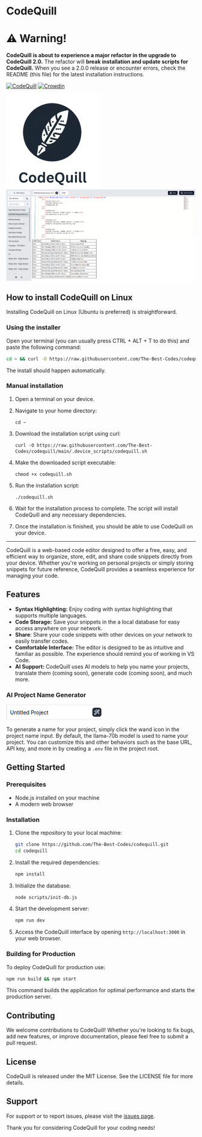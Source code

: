 # CodeQuill

# ⚠️ Warning!
**CodeQuill is about to experience a major refactor in the upgrade to CodeQuill 2.0.**
The refactor will **break installation and update scripts for CodeQuill.**
When you see a 2.0.0 release or encounter errors, check the README (this file) for the latest installation instructions.

[![CodeQuill](https://img.shields.io/badge/CodeQuill-Code%20Editor%20and%20Storage-blue)](https://github.com/codingwithkid/codequill)
[![Crowdin](https://badges.crowdin.net/codequill/localized.svg)](https://crowdin.com/project/codequill)

<!-- [![Logo](app/favicon.ico)](https://github.com/The-Best-Codes/codequill) -->

<img src=".assets/codequill_main_logo.png" width="250" alt="logo" for="cover" />

<img src=".assets/screenshot1.png" alt="screenshot">

## How to install CodeQuill on Linux

Installing CodeQuill on Linux (Ubuntu is preferred) is straightforward.

### Using the installer

Open your terminal (you can usually press CTRL + ALT + T to do this) and paste the following command:

```bash
cd ~ && curl -O https://raw.githubusercontent.com/The-Best-Codes/codequill/refs/heads/main/codequill_app.sh && bash codequill_app.sh
```

The install should happen automatically.

### Manual installation

1. Open a terminal on your device.

2. Navigate to your home directory:

   ```
   cd ~
   ```

3. Download the installation script using curl:

   ```
   curl -O https://raw.githubusercontent.com/The-Best-Codes/codequill/main/.device_scripts/codequill.sh
   ```

4. Make the downloaded script executable:

   ```
   chmod +x codequill.sh
   ```

5. Run the installation script:

   ```
   ./codequill.sh
   ```

6. Wait for the installation process to complete. The script will install CodeQuill and any necessary dependencies.

7. Once the installation is finished, you should be able to use CodeQuill on your device.

---

CodeQuill is a web-based code editor designed to offer a free, easy, and efficient way to organize, store, edit, and share code snippets directly from your device. Whether you're working on personal projects or simply storing snippets for future reference, CodeQuill provides a seamless experience for managing your code.

## Features

- **Syntax Highlighting:** Enjoy coding with syntax highlighting that supports multiple languages.
- **Code Storage:** Save your snippets in the a local database for easy access anywhere on your network.
- **Share**: Share your code snippets with other devices on your network to easily transfer codes.
- **Comfortable Interface:** The editor is designed to be as intuitive and familiar as possible. The experience should remind you of working in VS Code.
- **AI Support:** CodeQuill uses AI models to help you name your projects, translate them (coming soon), generate code (coming soon), and much more.

### AI Project Name Generator

![AI Project Name Generator](.assets/ai_name_generator.png)

To generate a name for your project, simply click the wand icon in the project name input. By default, the llama-70b model is used to name your project. You can customize this and other behaviors such as the base URL, API key, and more in by creating a `.env` file in the project root.

## Getting Started

### Prerequisites

- Node.js installed on your machine
- A modern web browser

### Installation

1. Clone the repository to your local machine:

   ```bash
   git clone https://github.com/The-Best-Codes/codequill.git
   cd codequill
   ```

2. Install the required dependencies:

   ```bash
   npm install
   ```

3. Initialize the database:

   ```bash
   node scripts/init-db.js
   ```

4. Start the development server:

   ```bash
   npm run dev
   ```

5. Access the CodeQuill interface by opening `http://localhost:3000` in your web browser.

### Building for Production

To deploy CodeQuill for production use:

```bash
npm run build && npm start
```

This command builds the application for optimal performance and starts the production server.

## Contributing

We welcome contributions to CodeQuill! Whether you're looking to fix bugs, add new features, or improve documentation, please feel free to submit a pull request.

## License

CodeQuill is released under the MIT License. See the LICENSE file for more details.

## Support

For support or to report issues, please visit the [issues page](https://github.com/The-Best-Codes/codequill/issues).

Thank you for considering CodeQuill for your coding needs!

